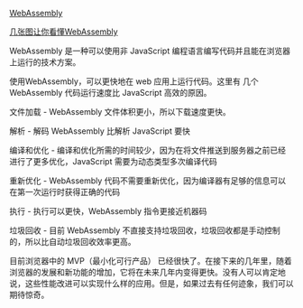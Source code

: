 
[WebAssembly ](https://www.wasm.com.cn/)

[几张图让你看懂WebAssembly](https://www.jianshu.com/p/bff8aa23fe4d)


WebAssembly 是一种可以使用非 JavaScript 编程语言编写代码并且能在浏览器上运行的技术方案。


使用WebAssembly，可以更快地在 web 应用上运行代码。这里有 几个 WebAssembly 代码运行速度比 JavaScript 高效的原因。

文件加载 - WebAssembly 文件体积更小，所以下载速度更快。

解析 - 解码 WebAssembly 比解析 JavaScript 要快

编译和优化 - 编译和优化所需的时间较少，因为在将文件推送到服务器之前已经进行了更多优化，JavaScript 需要为动态类型多次编译代码

重新优化 - WebAssembly 代码不需要重新优化，因为编译器有足够的信息可以在第一次运行时获得正确的代码

执行 - 执行可以更快，WebAssembly 指令更接近机器码

垃圾回收 - 目前 WebAssembly 不直接支持垃圾回收，垃圾回收都是手动控制的，所以比自动垃圾回收效率更高。

目前浏览器中的 MVP（最小化可行产品） 已经很快了。在接下来的几年里，随着浏览器的发展和新功能的增加，它将在未来几年内变得更快。没有人可以肯定地说，这些性能改进可以实现什么样的应用。但是，如果过去有任何迹象，我们可以期待惊奇。

